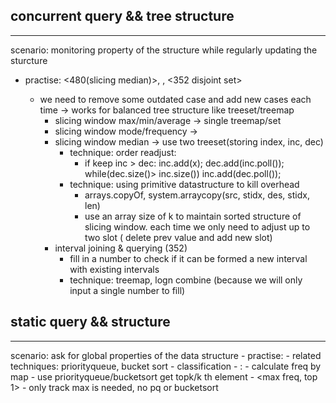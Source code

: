 
## concurrent query && tree structure
--------------

scenario: monitoring property of the structure while regularly updating the sturcture



- practise: <480(slicing median)>, <top K>, <352 disjoint set>
	- we need to remove some outdated case and add new cases each time -> works for balanced tree structure like treeset/treemap
		- slicing window max/min/average -> single treemap/set
		- slicing window mode/frequency -> 
		- slicing window median ->  use two treeset(storing index, inc, dec)
			- technique: order readjust:
				- if keep inc > dec: 
					inc.add(x);
					dec.add(inc.poll()); 
					while(dec.size()> inc.size()) inc.add(dec.poll());
			- technique: using primitive datastructure to kill overhead
				- arrays.copyOf, system.arraycopy(src, stidx, des, stidx, len)
				- use an array size of k to maintain sorted structure of slicing window. 
					each time we only need to adjust up to two slot ( delete prev value and add new slot)
		- interval joining & querying (352)
			- fill in a number to check if it can be formed a new interval with existing intervals
			- technique: treemap, logn combine (because we will only input a single number to fill)
  
## static query && structure
--------------
scenario: ask for global properties of the data structure
	- practise: <top K>
	- related techniques: priorityqueue, bucket sort
	- classification
		- <top k>:
			- calculate freq by map
			- use priorityqueue/bucketsort get topk/k th element
		- <max freq, top 1>
			- only track max is needed, no pq or bucketsort
